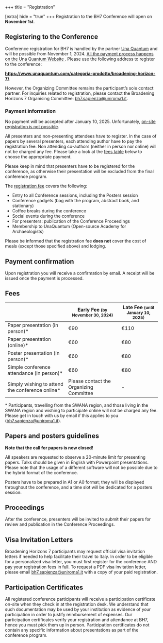 +++
title = "Registration"

[extra]
hide = "true"
+++
Registration to the BH7 Conference will open on **November 1st**.

## Registering to the Conference

Conference registration for BH7 is handled by the partner [Una Quantum](https://www.unaquantum.com/) and will be possible from November 1, 2024. <u> All the payment process happens on the Una Quantum Website </u>. Please use the following address to register to the conference:

**<https://www.unaquantum.com/categoria-prodotto/broadening-horizon-7/>**.

However, the Organizing Committee remains the participant’s sole contact partner. For inquiries related to registration, please contact the Broadening Horizons 7 Organising Committee: [bh7.sapienza@uniroma1.it](mailto:bh7.sapienza@uniroma1.it).

### Payment information

No payment will be accepted after January 10, 2025. Unfortunately, <u>on-site registration is not possible</u>.

All presenters and non-presenting attendees have to register. In the case of papers by several presenters, each attending author have to pay the registration fee. Non attending co-authors (neither in person nor online) will not be charged any fee. Please take a look at the [fees table](/registration#fees) below to choose the appropriate payment.

Please keep in mind that presenters have to be registered for the conference, as otherwise their presentation will be excluded from the final conference program.

The [registration fee](/registration#fees) covers the following:

* Entry to all Conference sessions, including the Posters session
* Conference gadgets (bag with the program, abstract book, and stationary)
* Coffee breaks during the conference
* Social events during the conference
* For presenters: publication of the Conference Proceedings
* Membership to UnaQuantum (Open-source Academy for Archaeologists)

Please be informed that the registration fee **does not** cover the cost of meals (except those specified above) and lodging.

## Payment confirmation

Upon registration you will receive a confirmation by email. A receipt will be issued once the payment is processed.

## Fees

|                                                 | Early Fee <small>(by November 30, 2024)</small> | Late Fee <small>(until January 10, 2025)</small> |
| ----------------------------------------------- | ----------------------------------------------- | ------------------------------------------------ |
| Paper presentation (in person)*                 | €90                                             | €110                                             |
| Paper presentation (online)*                    | €60                                             | €80                                              |
| Poster presentation (in person)*                | €60                                             | €80                                              |
| Simple conference attendance (in person)*       | €60                                             | €80                                              |
| Simply wishing to attend the conference online* | Please contact the Organizing Committee         | \-                                               |

\* Participants, travelling from the SWANA region, and those living in the SWANA region and wishing to participate online will not be charged any fee. Please get in touch with us by email if this applies to you ([bh7.sapienza@uniroma1.it](mailto:bh7.sapienza@uniroma1.it)).

## Papers and posters guidelines

**Note that the call for papers is now closed!**

All speakers are requested to observe a 20-minute limit for presenting papers. Talks should be given in English with Powerpoint presentations. Please note that the usage of a different software will not be possible due to the hybrid format of the conference.

Posters have to be prepared in A1 or A0 format; they will be displayed throughout the conference, and a time slot will be dedicated for a posters session.

## Proceedings

After the conference, presenters will be invited to submit their papers for review and publication in the Conference Proceedings.

## Visa Invitation Letters

Broadening Horizons 7 participants may request official visa invitation letters if needed to help facilitate their travel to Italy. In order to be eligible for a personalized visa letter, you must first register for the conference AND pay your registration fees in full. To request a PDF visa invitation letter, please email [bh7.sapienza@uniroma1.it](mailto:bh7.sapienza@uniroma1.it) with a copy of your paid registration.

## Participation Certificates

All registered conference participants will receive a participation certificate on-site when they check in at the registration desk. We understand that such documentation may be used by your institution as evidence of your participation in order to justify reimbursement of expenses. Our participation certificates verify your registration and attendance at BH7, hence you must pick them up in person. Participation certificates do not contain any specific information about presentations as part of the conference program.
